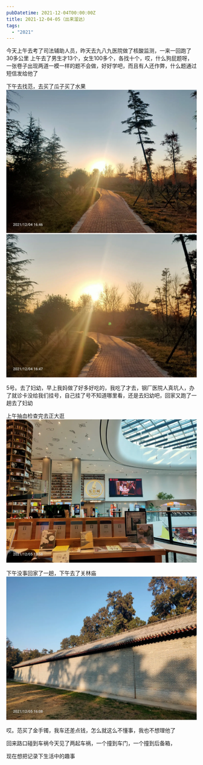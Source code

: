 ```yaml
---
pubDatetime: 2021-12-04T00:00:00Z
title: 2021-12-04-05（出来溜达）
tags:
  - "2021"
---
```


今天上午去考了司法辅助人员，昨天去九八九医院做了核酸监测，一来一回跑了30多公里
上午去了男生才13个，女生100多个，各找十个，哎，什么狗屁题呀，一张卷子出现两道一模一样的题不会做，好好学吧，而且有人还作弊，什么题通过短信发给他了

下午去找范，去买了瓜子买了水果
![](../../img/6904315-000d0dc30f9ba7cb.jpg)
![](../../img/6904315-f7a6e38c81c54502.jpg)

5号。去了妇幼，早上我妈做了好多好吃的，我吃了才去，钢厂医院人真坑人，办了就诊卡没给我们挂号，自己挂了号不知道哪里看，还是去妇幼吧，回家又跑了一趟去了妇幼

上午抽血检查完去正大逛![](../../img/6904315-37874c063114695f.jpg)

下午没事回家了一趟，下午去了关林庙
![](../../img/6904315-bea1f2e232a9ceaa.jpg)

哎。范买了金手镯，我车还差点钱，怎么就这么不懂事，我也不想理他了

回来路口碰到车祸今天见了两起车祸，一个撞到车门，一个撞到后备箱，

现在想把记录下生活中的趣事
